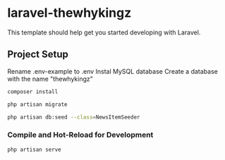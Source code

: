 # laravel-thewhykingz

This template should help get you started developing with Laravel.

## Project Setup

Rename .env-example to .env
Instal MySQL database
Create a database with the name "thewhykingz"

```sh
composer install
```

```sh
php artisan migrate
```

```sh
php artisan db:seed --class=NewsItemSeeder
```

### Compile and Hot-Reload for Development

```sh
php artisan serve
```
